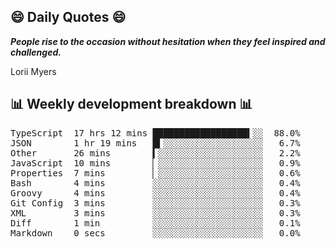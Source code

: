 ## 😄 Daily Quotes 😄

_**People rise to the occasion without hesitation when they feel inspired and challenged.**_

Lorii Myers



## 📊 Weekly development breakdown 📊

<pre>TypeScript  17 hrs 12 mins ██████████████████▍░░  88.0%
JSON        1 hr 19 mins   █▍░░░░░░░░░░░░░░░░░░░   6.7%
Other       26 mins        ▍░░░░░░░░░░░░░░░░░░░░   2.2%
JavaScript  10 mins        ▏░░░░░░░░░░░░░░░░░░░░   0.9%
Properties  7 mins         ▏░░░░░░░░░░░░░░░░░░░░   0.6%
Bash        4 mins         ░░░░░░░░░░░░░░░░░░░░░   0.4%
Groovy      4 mins         ░░░░░░░░░░░░░░░░░░░░░   0.4%
Git Config  3 mins         ░░░░░░░░░░░░░░░░░░░░░   0.3%
XML         3 mins         ░░░░░░░░░░░░░░░░░░░░░   0.3%
Diff        1 min          ░░░░░░░░░░░░░░░░░░░░░   0.1%
Markdown    0 secs         ░░░░░░░░░░░░░░░░░░░░░   0.0%</pre>